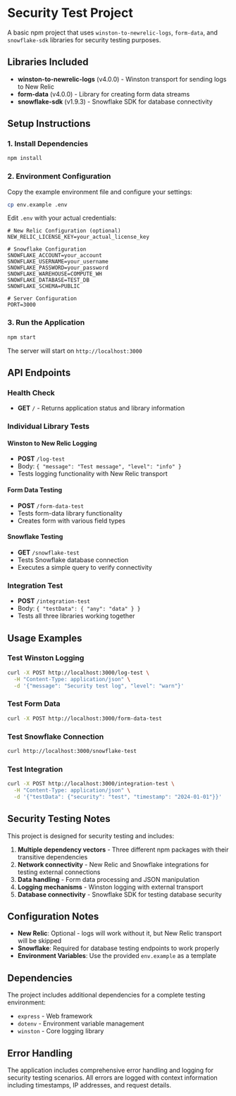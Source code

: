 # Security Test Project

A basic npm project that uses `winston-to-newrelic-logs`, `form-data`, and `snowflake-sdk` libraries for security testing purposes.

## Libraries Included

- **winston-to-newrelic-logs** (v4.0.0) - Winston transport for sending logs to New Relic
- **form-data** (v4.0.0) - Library for creating form data streams
- **snowflake-sdk** (v1.9.3) - Snowflake SDK for database connectivity

## Setup Instructions

### 1. Install Dependencies

```bash
npm install
```

### 2. Environment Configuration

Copy the example environment file and configure your settings:

```bash
cp env.example .env
```

Edit `.env` with your actual credentials:

```env
# New Relic Configuration (optional)
NEW_RELIC_LICENSE_KEY=your_actual_license_key

# Snowflake Configuration
SNOWFLAKE_ACCOUNT=your_account
SNOWFLAKE_USERNAME=your_username
SNOWFLAKE_PASSWORD=your_password
SNOWFLAKE_WAREHOUSE=COMPUTE_WH
SNOWFLAKE_DATABASE=TEST_DB
SNOWFLAKE_SCHEMA=PUBLIC

# Server Configuration
PORT=3000
```

### 3. Run the Application

```bash
npm start
```

The server will start on `http://localhost:3000`

## API Endpoints

### Health Check
- **GET** `/` - Returns application status and library information

### Individual Library Tests

#### Winston to New Relic Logging
- **POST** `/log-test`
- Body: `{ "message": "Test message", "level": "info" }`
- Tests logging functionality with New Relic transport

#### Form Data Testing
- **POST** `/form-data-test`
- Tests form-data library functionality
- Creates form with various field types

#### Snowflake Testing
- **GET** `/snowflake-test`
- Tests Snowflake database connection
- Executes a simple query to verify connectivity

### Integration Test
- **POST** `/integration-test`
- Body: `{ "testData": { "any": "data" } }`
- Tests all three libraries working together

## Usage Examples

### Test Winston Logging
```bash
curl -X POST http://localhost:3000/log-test \
  -H "Content-Type: application/json" \
  -d '{"message": "Security test log", "level": "warn"}'
```

### Test Form Data
```bash
curl -X POST http://localhost:3000/form-data-test
```

### Test Snowflake Connection
```bash
curl http://localhost:3000/snowflake-test
```

### Test Integration
```bash
curl -X POST http://localhost:3000/integration-test \
  -H "Content-Type: application/json" \
  -d '{"testData": {"security": "test", "timestamp": "2024-01-01"}}'
```

## Security Testing Notes

This project is designed for security testing and includes:

1. **Multiple dependency vectors** - Three different npm packages with their transitive dependencies
2. **Network connectivity** - New Relic and Snowflake integrations for testing external connections
3. **Data handling** - Form data processing and JSON manipulation
4. **Logging mechanisms** - Winston logging with external transport
5. **Database connectivity** - Snowflake SDK for testing database security

## Configuration Notes

- **New Relic**: Optional - logs will work without it, but New Relic transport will be skipped
- **Snowflake**: Required for database testing endpoints to work properly
- **Environment Variables**: Use the provided `env.example` as a template

## Dependencies

The project includes additional dependencies for a complete testing environment:
- `express` - Web framework
- `dotenv` - Environment variable management
- `winston` - Core logging library

## Error Handling

The application includes comprehensive error handling and logging for security testing scenarios. All errors are logged with context information including timestamps, IP addresses, and request details.